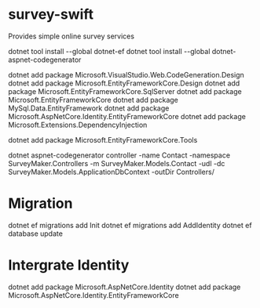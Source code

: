 # survey-swift

Provides simple online survey services

dotnet tool install --global dotnet-ef
dotnet tool install --global dotnet-aspnet-codegenerator

dotnet add package Microsoft.VisualStudio.Web.CodeGeneration.Design
dotnet add package Microsoft.EntityFrameworkCore.Design
dotnet add package Microsoft.EntityFrameworkCore.SqlServer
dotnet add package Microsoft.EntityFrameworkCore
dotnet add package MySql.Data.EntityFramework
dotnet add package Microsoft.AspNetCore.Identity.EntityFrameworkCore
dotnet add package Microsoft.Extensions.DependencyInjection

dotnet add package Microsoft.EntityFrameworkCore.Tools

dotnet aspnet-codegenerator controller -name Contact -namespace SurveyMaker.Controllers -m SurveyMaker.Models.Contact -udl -dc SurveyMaker.Models.ApplicationDbContext -outDir Controllers/

# Migration

dotnet ef migrations add Init
dotnet ef migrations add AddIdentity
dotnet ef database update

# Intergrate Identity

dotnet add package Microsoft.AspNetCore.Identity
dotnet add package Microsoft.AspNetCore.Identity.EntityFrameworkCore
